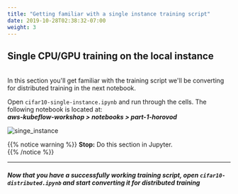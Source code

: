 ```yaml
---
title: "Getting familiar with a single instance training script"
date: 2019-10-28T02:38:32-07:00
weight: 3
---
```


## Single CPU/GPU training on the local instance

<br>In this section you'll get familiar with the training script we'll be converting for distributed training in the next notebook.

Open `cifar10-single-instance.ipynb` and run through the cells. The following notebook is located at: <br>
***aws-kubeflow-workshop > notebooks > part-1-horovod***

![singe_instance](/images/convert_script/single_instance.png)

{{% notice warning %}}
**Stop:** Do this section in Jupyter. <br>
{{% /notice %}}


----

##### Now that you have a successfully working training script, open `cifar10-distributed.ipynb` and start converting it for distributed training
